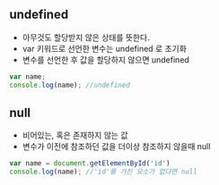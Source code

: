 ## undefined
- 아무것도 할당받지 않은 상태를 뜻한다.
- var 키워드로 선언한 변수는 undefined 로 초기화
- 변수를 선언한 후 값을 할당하지 않으면 undefined

```javascript
var name;
console.log(name); //undefined
```

## null
- 비어있는, 혹은 존재하지 않는 값
- 변수가 이전에 참조하던 값을 더이상 참조하지 않을때 null

```javascript
var name = document.getElementById('id')
console.log(name); //'id'를 가진 요소가 없다면 null
```